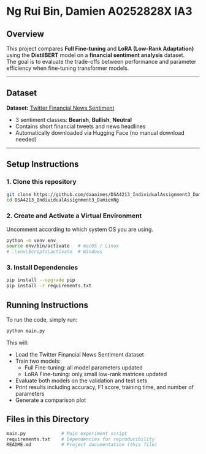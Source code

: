 # Ng Rui Bin, Damien A0252828X IA3

## Overview
This project compares **Full Fine-tuning** and **LoRA (Low-Rank Adaptation)** using the **DistilBERT** model on a **financial sentiment analysis** dataset.  
The goal is to evaluate the trade-offs between performance and parameter efficiency when fine-tuning transformer models.

---

## Dataset
**Dataset:** [Twitter Financial News Sentiment](https://huggingface.co/datasets/zeroshot/twitter-financial-news-sentiment)

- 3 sentiment classes: **Bearish**, **Bullish**, **Neutral**
- Contains short financial tweets and news headlines
- Automatically downloaded via Hugging Face (no manual download needed)

---

## Setup Instructions

### 1️. Clone this repository
```bash
git clone https://github.com/daaaimes/DSA4213_IndividualAssignment3_DamienNg.git
cd DSA4213_IndividualAssignment3_DamienNg
```

### 2. Create and Activate a Virtual Environment
Uncomment according to which system OS you are using.
```bash
python -m venv env
source env/bin/activate   # macOS / Linux
# .\env\Scripts\activate  # Windows
```

### 3. Install Dependencies
```bash
pip install --upgrade pip
pip install -r requirements.txt
```

## Running Instructions
To run the code, simply run:
```bash
python main.py
```
This will:
- Load the Twitter Financial News Sentiment dataset
- Train two models:
    - Full Fine-tuning: all model parameters updated
    - LoRA Fine-tuning: only small low-rank matrices updated
- Evaluate both models on the validation and test sets
- Print results including accuracy, F1 score, training time, and number of parameters
- Generate a comparison plot

## Files in this Directory
```bash
main.py             # Main experiment script
requirements.txt    # Dependencies for reproducibility
README.md           # Project documentation (this file)
```